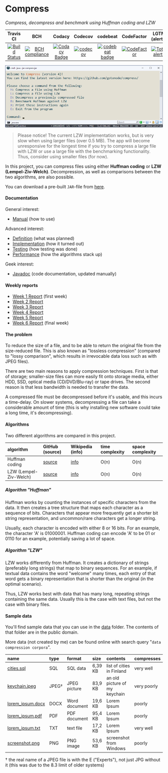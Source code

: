 # Compress
*Compress, decompress and benchmark using Huffman coding and LZW*

| Travis CI | BCH | Codacy | Codecov | codebeat | CodeFactor | LGTM (alerts) |
| :-: | :-: | :-: | :-: | :-: | :-: | :-: |
|[![Build Status](https://travis-ci.org/gotonode/compress.svg?branch=master)](https://travis-ci.org/gotonode/compress) | [![BCH compliance](https://bettercodehub.com/edge/badge/gotonode/compress?branch=master)](https://bettercodehub.com/) | [![Codacy Badge](https://api.codacy.com/project/badge/Grade/89a0544739ac4db8a43db10c8668d9ce)](https://www.codacy.com/app/gotonode/compress?utm_source=github.com&amp;utm_medium=referral&amp;utm_content=gotonode/compress&amp;utm_campaign=Badge_Grade) | [![codecov](https://codecov.io/gh/gotonode/compress/branch/master/graph/badge.svg)](https://codecov.io/gh/gotonode/compress) | [![codebeat badge](https://codebeat.co/badges/2df89018-36e8-40c1-a9d2-7d229a223afa)](https://codebeat.co/projects/github-com-gotonode-compress-master) | [![CodeFactor](https://www.codefactor.io/repository/github/gotonode/compress/badge)](https://www.codefactor.io/repository/github/gotonode/compress) | [![Total alerts](https://img.shields.io/lgtm/alerts/g/gotonode/compress.svg?logo=lgtm&logoWidth=18)](https://lgtm.com/projects/g/gotonode/compress/alerts/) |

![App](https://github.com/gotonode/compress/blob/master/docs/images/app02.png)

> Please notice! The current LZW implementation works, but is very slow when using larger files (over 0.5 MB). The app will become unresponsive for the longest time if you try to compress a large file with LZW or use a large file with the benchmarking functionality. Thus, consider using smaller files (for now).

In this project, you can compress files using either **Huffman coding** or **LZW (Lempel-Ziv-Welch)**. Decompression, as well as comparisons between the two algorithms, are also possible.

You can download a pre-built `JAR`-file from [here](https://github.com/gotonode/compress/releases).

#### Documentation
General interest:
* [Manual](docs/MANUAL.md) (how to use)

Advanced interest:
* [Definition](docs/DEFINITION.md) (what was planned)
* [Implementation](docs/IMPLEMENTATION.md) (how it turned out)
* [Testing](docs/TESTING.md) (how testing was done)
* [Performance](docs/PERFORMANCE.md) (how the algorithms stack up)

Geek interest:
* [Javadoc](https://gotonode.github.io/compress) (code documentation, updated manually)

#### Weekly reports
* [Week 1 Report](docs/WEEK1.md) (first week)
* [Week 2 Report](docs/WEEK2.md)
* [Week 3 Report](docs/WEEK3.md)
* [Week 4 Report](docs/WEEK4.md)
* [Week 5 Report](docs/WEEK5.md)
* [Week 6 Report](docs/WEEK6.md) (final week)

#### The problem

To reduce the size of a file, and to be able to return the original file from the size-reduced file. This is also known as "lossless compression" (compared to "lossy comparison", which results in irrevocable data loss such as with JPEG files).

There are two main reasons to apply compression techniques. First is that of storage; smaller-size files can more easily fit onto storage media, either HDD, SSD, optical media (CD/DVD/Blu-ray) or tape drives. The second reason is that less bandwidth is needed to transfer the data.

A compressed file must be decompressed before it's usable, and this incurs a time-delay. On slower systems, decompressing a file can take a considerable amount of time (this is why installing new software could take a long time, it's decompressing).

#### Algorithms

Two different algorithms are compared in this project.

| algorithm | GitHub (source) | Wikipedia (info) | time complexity | space complexity |
| :-------  | :----- | :--- | :-------------- | :--------------- |
| Huffman coding | [source](src/main/java/io/github/gotonode/compress/algorithms/huffman) | [info](https://en.wikipedia.org/wiki/Huffman_coding) | O(n) | O(n) |
| LZW (Lempel-Ziv-Welch)| [source](src/main/java/io/github/gotonode/compress/algorithms/lzw) | [info](https://en.wikipedia.org/wiki/Lempel%E2%80%93Ziv%E2%80%93Welch) | O(n) | O(n) |

##### Algorithm "Huffman"

Huffman works by counting the instances of specific characters from the data. It then creates a tree structure that maps each character as a sequence of bits. Characters that appear more frequently get a shorter bit string representation, and uncommon/rare characters get a longer string.

Usually, each character is encoded with either 8 or 16 bits. For an example, the character 'A' is 01000001. Huffman coding can encode 'A' to be 01 or 0110 for an example, potentially saving a lot of space.

##### Algorithm "LZW"

LZW works differently from Huffman. It creates a dictionary of strings (preferably long strings) that map to binary sequences. For an example, if textual data contains the word "welcome" many times, each entry of that word gets a binary representation that is shorter than the original (in the optimal scenario).

Thus, LZW works best with data that has many long, repeating strings containing the same data. Usually this is the case with text files, but not the case with binary files.

#### Sample data

You'll find sample data that you can use in the [data](data) folder. The contents of that folder are in the public domain.

More data (not created by me) can be found online with search query "`data compression corpora`".

| name | type | format | size | contents | compresses |
| :- | :- | :- | :- | :- | :- |
| [cities.sql](data/cities.sql) | SQL | SQL data | 6,39 KB | list of cities in Finland | very well |
| [keychain.jpeg](data/keychain.jpeg) | JPEG† | JPEG picture | 83,9 KB | an old picture of my keychain | very poorly |
| [lorem_ipsum.docx](data/lorem_ipsum.docx) | DOCX | Word document | 19,6 KB | Lorem Ipsum | poorly |
| [lorem_ipsum.pdf](data/lorem_ipsum.pdf) | PDF | PDF document | 95,4 KB | Lorem Ipsum | poorly |
| [lorem_ipsum.txt](data/lorem_ipsum.txt) | TXT | text file | 17,2 KB | Lorem Ipsum | very well |
| [screenshot.png](data/screenshot.png) | PNG | PNG image | 53,6 KB | screenshot from Windows | poorly |

† the real name of a JPEG file is with the E ("Experts"), not just JPG without it (this was due to the 8.3 limit of older systems)
